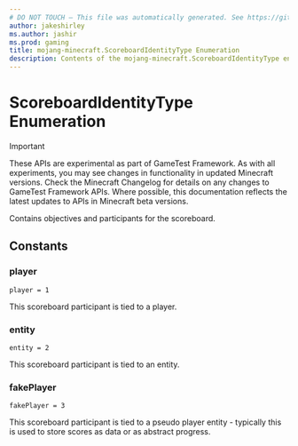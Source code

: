 ```yaml
---
# DO NOT TOUCH — This file was automatically generated. See https://github.com/Mojang/MinecraftScriptingApiDocsGenerator to modify descriptions, examples, etc.
author: jakeshirley
ms.author: jashir
ms.prod: gaming
title: mojang-minecraft.ScoreboardIdentityType Enumeration
description: Contents of the mojang-minecraft.ScoreboardIdentityType enumeration.
---
```

# ScoreboardIdentityType Enumeration
>[!IMPORTANT]
>These APIs are experimental as part of GameTest Framework. As with all experiments, you may see changes in functionality in updated Minecraft versions. Check the Minecraft Changelog for details on any changes to GameTest Framework APIs. Where possible, this documentation reflects the latest updates to APIs in Minecraft beta versions.

Contains objectives and participants for the scoreboard.

## Constants
### **player**
`player = 1`

This scoreboard participant is tied to a player.

### **entity**
`entity = 2`

This scoreboard participant is tied to an entity.

### **fakePlayer**
`fakePlayer = 3`

This scoreboard participant is tied to a pseudo player entity - typically this is used to store scores as data or as abstract progress.

